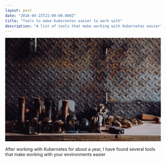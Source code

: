 ```yaml
---
layout: post
date: "2016-04-23T21:00:00.000Z"
title: "Tools to make Kubernetes easier to work with"
description: "A list of tools that make working with Kubernetes easier"
---
```


<img src="/assets/bailey-alexander-8zhoteMsiHc-unsplash.jpg" />

After working with Kubernetes for about a year, I have found several tools that make working with your environments easier
